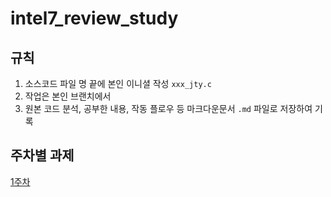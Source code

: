 # intel7_review_study

## 규칙
1. 소스코드 파일 명 끝에 본인 이니셜 작성 `xxx_jty.c`
2. 작업은 본인 브랜치에서
3. 원본 코드 분석, 공부한 내용, 작동 플로우 등 마크다운문서 `.md` 파일로 저장하여 기록

## 주차별 과제

[1주차](1st_week/1st_week.md)
